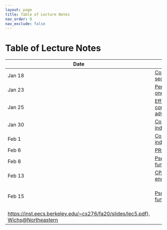 ```yaml
---
layout: page
title: Table of Lecture Notes
nav_order: 0
nav_exclude: false
---
```


Table of Lecture Notes
========

| Date      | Topic                                     | References  |
| --------- | ----------------------------------------- | ----------- |
| Jan 18    | [Course outline, security definition](1-intro.md)  | [Ps 1.1-1.3], [KL 1.1,1.2,1.4,2.1] |
| Jan 23    | [Perfect security, one-time pads](1-intro.md)    | [Ps 1.3], [KL 2.1-2.3] |
| Jan 25    | [Efficient computation, adversary](2-owf.md#efficient-computation-and-efficient-adversaries), [PRG](3-prg#pseudo-random-generator)    | [Ps 2.1,3.1-3.2], [KL 3.1-3.3] |
| Jan 30    | [Computational indistinguishability](3-prg.md)    | [Ps 3.1] |
| Feb 1     | [Computational indistinguishability](3-prg.md)    | [Ps 3.1] |
| Feb 6     | [PRG](3-prg#pseudo-random-generator)    | [Ps 3.3], [KL 3.3] |
| Feb 8     | [Pseudo-random functions](3-prg.md#pseudo-random-functions)    | [Ps 3.7, 3.8] [KL 8.5] |
| Feb 13    | [CPA-secure encryption](3-prg.md#secure-encryption-scheme)    | [Ps 3.9] [KL 3.2, 3.4] |
| Feb 15    | [Pseudo-random functions](3-prg.md#pseudo-random-functions)    | [Ps 3.7, 3.8] [KL 8.5], [Abhishek@JHU](https://www.cs.jhu.edu/~abhishek/classes/CS600-642-442-Fall2018/L05.pdf), [Goldwasser@Berkeley](
https://inst.eecs.berkeley.edu/~cs276/fa20/slides/lec5.pdf), [Wichs@Northeastern](https://www.khoury.northeastern.edu/home/wichs/class/crypto-fall15/lecture9.pdf) |

<!-- 
| Sep 4     | [Factoring, reduction](2-owf.md#primes-and-factoring)    | [Ps 2.3-2.4], [KL 9.2.3] |
| Sep 6     | [From weak to strong OWF](2-owf.md#from-weak-owf-to-strong-owf)    | [Ps 2.4], [Wichs@NEU](https://www.ccs.neu.edu/home/wichs/class/crypto-fall17/lecture10.pdf), [Goldwasser@Berkeley](https://inst.eecs.berkeley.edu/~cs276/fa20/slides/lec7.pdf), [LTW05](https://lucatrevisan.github.io/pubs/LTW05.pdf) |
| Sep 11    | [Primality testing](2-owf.md#primality-testing)    | [KL 9.2.2] |
| Sep 13    | [Finish Miller-Rabin, universal OWF](2-owf.md#a-universal-owf)    | [Ps 2.13], [Wichs@NEU](https://www.ccs.neu.edu/home/wichs/class/crypto-fall17/lecture10.pdf) |
| Oct 4     | [Construct PRG, hard-core lemma](3-prg.md#hard-core-bits-from-any-owf)    | [Ps 3.4] [KL 8.1.3,8.2,8.3] |
| Oct 9     | [Hard-core lemma](3-prg.md#hard-core-bits-from-any-owf)    | [Ps 3.4] [KL 8.3.3] [Bellare@UCSD](https://cseweb.ucsd.edu/~mihir/papers/gl.pdf) |
| Oct 11    | [Recitation, pairwise independent hash, entropy](3-1-prg-const.md)    | [V, Pseudorandomness] [Barak@Princeton](https://www.cs.princeton.edu/courses/archive/spr08/cos598D/scribe3.pdf) |
| Oct 16    | [Weak pseudo-entropy generator](3-1-prg-const.md#weak-pseudo-entropy-generator-peg)    | [Barak@Princeton](https://www.cs.princeton.edu/courses/archive/spr08/cos598D/scribe3.pdf) |
| Oct 18    | [Pseudo-entropy generator](3-1-prg-const.md#peg-from-weak-peg)    | [Barak@Princeton] |
| Oct 23    | [From PEG to PRG](3-1-prg-const.md#prg-from-peg)    | [Barak@Princeton] |
| Oct 25    | [Message Authentication](4-auth.md)    | [Ps 5.1, 5.2] [KL 4.1-4.3] |
| Oct 30    | [Digital Signatures](4-auth.md#digital-signature-schemes)    | [Ps 5.3] [KL 13.1, 13.2, 13.6, 14.4], [Lamport'79](https://lamport.azurewebsites.net/pubs/dig-sig.pdf), [Goldwasser@Berkeley](https://inst.eecs.berkeley.edu/~cs276/fa20/slides/lec12.pdf) |
| Nov 1     | [Collision-resistant hash, discrete log](4-auth.md#collision-resistant-hash-functions)    | [Ps 5.5] [KL 9.3] |
| Nov 6     | [Zero-knowledge proofs, commitments](5-zkp.md)    | [Ps 4.1-4.6] |
| Nov 8     | [ZKP for graph 3-coloring](5-zkp.md#graph-3-coloring)    | [Ps 4.7-4.9] |
| Nov 13    | [Learning with errors, homomorphic encryption](6-enc.md)    | [KL 14.3] |
| Nov 15    | [Public-key encryption, multiplicative HE](6-enc.md#public-key-encryption-from-additive-homomorphic-encryption)    | [Rothblum, TCC 2011](https://www.iacr.org/archive/tcc2011/65970216/65970216.pdf), [BV, FOCS 2011](https://eprint.iacr.org/2011/344.pdf) [BGV, ITCS 2012](https://people.csail.mit.edu/vinodv/6892-Fall2013/BGV.pdf) |
| Nov 20    | [Bootstrapping FHE, PIR](6-enc.md#fully-homomorphic-using-bootstrapping)    | [Gentry, STOC 2009](https://dl.acm.org/doi/10.1145/1536414.1536440), [LMW, STOC 2023](https://weikailin.github.io/cs6222-fa23/6-enc/eprint.iacr.org/2022/1703.pdf) |
| Nov 27    | [Shamir secret sharing](7-mpc.md#secret-sharing)    | [Ps 6.1], [Arora@Princeton](https://www.cs.princeton.edu/courses/archive/fall16/cos521/Lectures/lec21.pdf) |
| Nov 29    | [Yao's garbling, oblivious transfer](7-mpc.md#secret-sharing)    | [Ps 6.2], [Barak@Princeton](https://www.cs.princeton.edu/courses/archive/fall07/cos433/lec19.pdf) |
| Dec 4     | Project presentations    |  |
 -->
